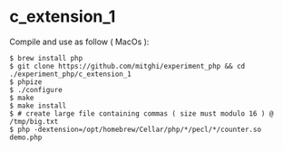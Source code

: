 # c_extension_1

Compile and use as follow ( MacOs ):

```
$ brew install php
$ git clone https://github.com/mitghi/experiment_php && cd ./experiment_php/c_extension_1
$ phpize
$ ./configure
$ make
$ make install
$ # create large file containing commas ( size must modulo 16 ) @ /tmp/big.txt
$ php -dextension=/opt/homebrew/Cellar/php/*/pecl/*/counter.so  demo.php
```
